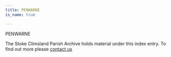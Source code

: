 ```yaml
---
title: PENWARNE
is_name: true

---
```


PENWARNE


The Stoke Climsland Parish Archive holds material under this index entry. To find out more please [contact us](/contact/)
